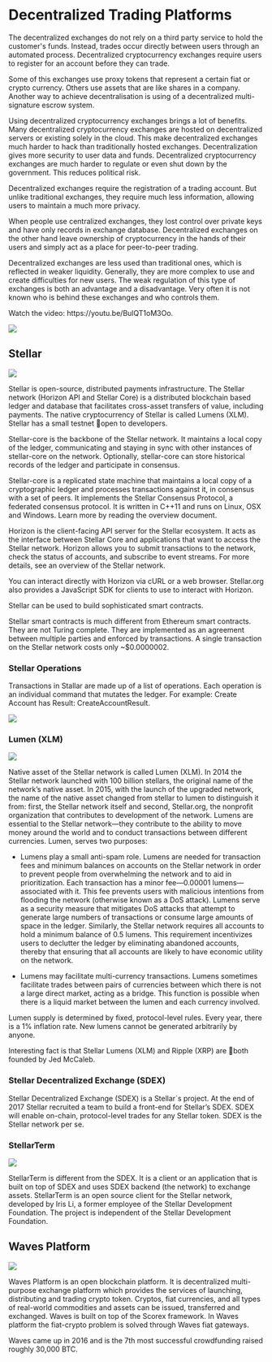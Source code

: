# Decentralized Trading Platforms

The decentralized exchanges do not rely on a third party service to hold the customer's funds. Instead, trades occur directly between users through an automated process.  Decentralized cryptocurrency exchanges require users to register for an account before they can trade.

Some of this exchanges use proxy tokens that represent a certain fiat or crypto currency. Others use assets that are like shares in a company. Another way to achieve decentralisation is using of a decentralized multi-signature escrow system.

Using decentralized cryptocurrency exchanges brings a lot of benefits. Many decentralized cryptocurrency exchanges are hosted on decentralized servers or existing solely in the cloud. This make decentralized exchanges much harder to hack than traditionally hosted exchanges. Decentralization gives more security to user data and funds. Decentralized cryptocurrency exchanges are much harder to regulate or even shut down by the government. This reduces political risk.

Decentralized exchanges require the registration of a trading account. But unlike traditional exchanges, they require much less information, allowing users to maintain a much more privacy.

When people use centralized exchanges, they lost control over private keys and have only records in exchange database. Decentralized exchanges on the other hand leave ownership of cryptocurrency in the hands of their users and simply act as a place for peer-to-peer trading.

Decentralized exchanges are less used than traditional ones, which is reflected in weaker liquidity. Generally, they are more complex to use and create difficulties for new users. The weak regulation of this type of exchanges is both an advantage and a disadvantage. Very often it is not known who is behind these exchanges and who controls them.
<div class="video-player">
  Watch the video: <a target="_blank"https://youtu.be/BulQT1oM3Oo">https://youtu.be/BulQT1oM3Oo</a>.
</div>
<script src="/assets/js/video.js"></script>






![](/assets/DecentralizedTradingPlatforms.png)

## Stellar

![](/assets/Stellar.png)

Stellar is open-source, distributed payments infrastructure. The Stellar network \(Horizon API and Stellar Core\) is a distributed blockchain based ledger and database that facilitates cross-asset transfers of value, including payments. The native cryptocurrency of Stellar is called Lumens \(XLM\). Stellar has a small testnet open to developers.

Stellar-core is the backbone of the Stellar network. It maintains a local copy of the ledger, communicating and staying in sync with other instances of stellar-core on the network. Optionally, stellar-core can store historical records of the ledger and participate in consensus.

Stellar-core is a replicated state machine that maintains a local copy of a cryptographic ledger and processes transactions against it, in consensus with a set of peers. It implements the Stellar Consensus Protocol, a federated consensus protocol. It is written in C++11 and runs on Linux, OSX and Windows. Learn more by reading the overview document.

Horizon is the client-facing API server for the Stellar ecosystem. It acts as the interface between Stellar Core and applications that want to access the Stellar network. Horizon allows you to submit transactions to the network, check the status of accounts, and subscribe to event streams. For more details, see an overview of the Stellar network.

You can interact directly with Horizon via cURL or a web browser. Stellar.org also provides a JavaScript SDK for clients to use to interact with Horizon.

Stellar can be used to build sophisticated smart contracts.

Stellar smart contracts is much different from Ethereum smart contracts. They are not Turing complete. They are implemented as an agreement between multiple parties and enforced by transactions. A single transaction on the Stellar network costs only ~$0.0000002.

### Stellar Operations

Transactions in Stallar are made up of a list of operations. Each operation is an individual command that mutates the ledger. For example: Create Account has Result: CreateAccountResult.

![](/assets/StellarOperations.png)

### Lumen \(XLM\)

![](/assets/LumenXML.png)

Native asset of the Stellar network is called Lumen \(XLM\). In 2014 the Stellar network launched with 100 billion stellars, the original name of the network’s native asset. In 2015, with the launch of the upgraded network, the name of the native asset changed from stellar to lumen to distinguish it from: first, the Stellar network itself and second, Stellar.org, the nonprofit organization that contributes to development of the network. Lumens are essential to the Stellar network—they contribute to the ability to move money around the world and to conduct transactions between different currencies. Lumen, serves two purposes:

* Lumens play a small anti-spam role. Lumens are needed for transaction fees and minimum balances on accounts on the Stellar network in order to prevent people from overwhelming the network and to aid in prioritization. Each transaction has a minor fee—0.00001 lumens—associated with it. This fee prevents users with malicious intentions from flooding the network \(otherwise known as a DoS attack\). Lumens serve as a security measure that mitigates DoS attacks that attempt to generate large numbers of transactions or consume large amounts of space in the ledger. Similarly, the Stellar network requires all accounts to hold a minimum balance of 0.5 lumens. This requirement incentivizes users to declutter the ledger by eliminating abandoned accounts, thereby that ensuring that all accounts are likely to have economic utility on the network.

* Lumens may facilitate multi-currency transactions. Lumens sometimes facilitate trades between pairs of currencies between which there is not a large direct market, acting as a bridge. This function is possible when there is a liquid market between the lumen and each currency involved.

Lumen supply is determined by fixed, protocol-level rules. Every year, there is a 1% inflation rate. New lumens cannot be generated arbitrarily by anyone.

Interesting fact is that Stellar Lumens \(XLM\) and Ripple \(XRP\) are both founded by Jed McCaleb.

### Stellar Decentralized Exchange \(SDEX\)

Stellar Decentralized Exchange \(SDEX\) is a Stellar\`s project. At the end of 2017 Stellar recruited a team to build a front-end for Stellar’s SDEX. SDEX will enable on-chain, protocol-level trades for any Stellar token. SDEX is the Stellar network per se.

### StellarTerm

![](/assets/StellarTerm.png)

StellarTerm is different from the SDEX. It is a client or an application that is built on top of SDEX and uses SDEX backend \(the network\) to exchange assets. StellarTerm is an open source client for the Stellar network, developed by Iris Li, a former employee of the Stellar Development Foundation. The project is independent of the Stellar Development Foundation.

## Waves Platform

![](/assets/WavesPlatform.png)

Waves Platform is an open blockchain platform. It is decentralized multi-purpose exchange platform which provides the services of launching, distributing and trading crypto token. Cryptos, fiat currencies, and all types of real-world commodities and assets can be issued, transferred and exchanged. Waves is built on top of the Scorex framework. In Waves platform the fiat-crypto problem is solved through Waves fiat gateways. 

Waves came up in 2016 and is the 7th most successful crowdfunding raised roughly 30,000 BTC.




